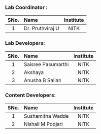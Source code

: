 ### Lab Coordinator :

| SNo. | Name | Institute |
| :--: | :-- | :-------: |
|  1   | Dr. Pruthviraj U | NITK |

### Lab Developers:

| SNo. | Name | Institute |
| :--: | :-- | :-------: |
|  1   | Saisree Pasumarthi | NITK |
|  2   | Akshaya | NITK |
|  3   | Anusha B Salian | NITK |

### Content Developers:

| SNo. | Name | Institute |
| :--: | :-- | :-------: |
|  1   | Sushamitha Wadde | NITK |
|  2   | Nishali M Poojari | NITK |
